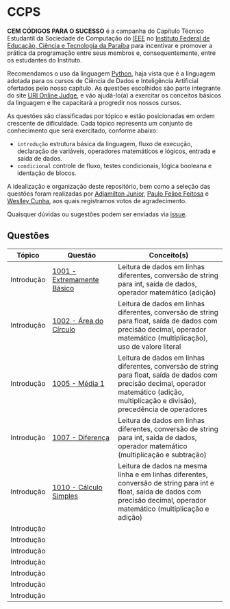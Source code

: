 # CCPS
**CEM CÓDIGOS PARA O SUCESSO** é a campanha do Capítulo Técnico Estudantil da Sociedade de Computação do [IEEE](https://www.ieee.org/) no [Instituto Federal de Educação, Ciência e Tecnologia da Paraíba](https://www.ifpb.edu.br/) para incentivar e promover a prática da programação entre seus membros e, consequentemente, entre os estudantes do Instituto.

Recomendamos o uso da linguagem [Python](https://www.python.org/), haja vista que é a linguagem adotada para os cursos de Ciência de Dados e Inteligência Artificial ofertados pelo nosso capítulo. As questões escolhidos são parte integrante do site [URI Online Judge](https://www.urionlinejudge.com.br), e vão ajudá-lo(a) a exercitar os conceitos básicos da linguagem e lhe capacitará a progredir nos nossos cursos. 

As questões são classificadas por tópico e estão posicionadas em ordem crescente de dificuldade. Cada tópico representa um conjunto de conhecimento que será exercitado, conforme abaixo: 

- ```introdução``` estrutura básica da linguagem, fluxo de execução, declaração de variáveis, operadores matemáticos e lógicos, entrada e saída de dados.
- ```condicional``` controle de fluxo, testes condicionais, lógica booleana e identação de blocos. 

A idealização e organização deste repositório, bem como a seleção das questões foram realizadas por [Adjamilton Junior](https://github.com/ajunior), [Paulo Felipe Feitosa](https://github.com/paulofelipefeitosa) e [Weslley Cunha](https://github.com/weslleycunha), aos quais registramos votos de agradecimento.

Quaisquer dúvidas ou sugestões podem ser enviadas via [issue](https://github.com/csifpb/ccps/issues).

## Questões

| Tópico | Questão | Conceito(s) |
| --- | --- | --- |
| Introdução | [1001 - Extremamente Básico](https://www.urionlinejudge.com.br/judge/pt/problems/view/1001)<img width="200px"> | Leitura de dados em linhas diferentes, conversão de string para int, saída de dados, operador matemático (adição) |
| Introdução | [1002 - Área do Círculo](https://www.urionlinejudge.com.br/judge/pt/problems/view/1002) | Leitura de dados em linhas diferentes, conversão de string para float, saída de dados com precisão decimal, operador matemático (multiplicação), uso de valore literal |
| Introdução | [1005 - Média 1](https://www.urionlinejudge.com.br/judge/pt/problems/view/1005) | Leitura de dados em linhas diferentes, conversão de string para float, saída de dados com precisão decimal, operador matemático (adição, multiplicação e divisão), precedência de operadores |
| Introdução | [1007 - Diferença](https://www.urionlinejudge.com.br/judge/pt/problems/view/1007) | Leitura de dados em linhas diferentes, conversão de string para int, saída de dados, operador matemático (multiplicação e subtração) |
| Introdução | [1010 - Cálculo Simples](https://www.urionlinejudge.com.br/judge/pt/problems/view/1010) | Leitura de dados na mesma linha e em linhas diferentes, conversão de string para int e float, saída de dados com precisão decimal, operador matemático (multiplicação e adição) |
| Introdução | | |
| Introdução | | |
| Introdução | | |
| Introdução | | |
| Introdução | | |
| Introdução | | |
| Introdução | | |

